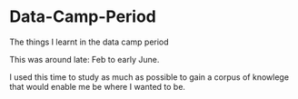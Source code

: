 # Data-Camp-Period
The things I learnt in the data camp period

This was around late: Feb to early June.

I used this time to study as much as possible to gain a corpus of knowlege that would enable me be where I wanted to be.
